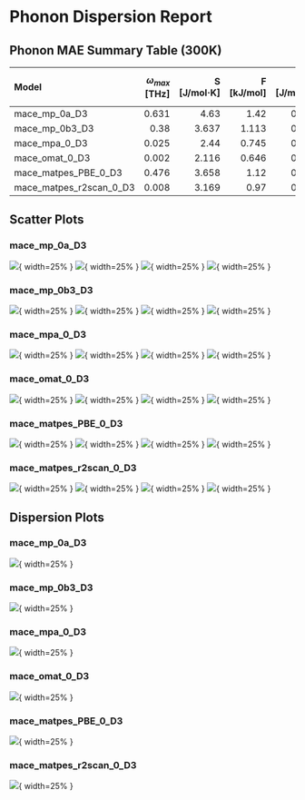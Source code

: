 # Phonon Dispersion Report

## Phonon MAE Summary Table (300K)

| Model                   |   $\omega_{max}$ [THz] |   S [J/mol·K] |   F [kJ/mol] |   C_V [J/mol·K] |   Phonon Score (avg) |   Rank |
|:------------------------|--------------:|--------------:|-------------:|----------------:|---------------------:|-------:|
| mace_mp_0a_D3           |         0.631 |         4.63  |        1.42  |           0.101 |                1.696 |      6 |
| mace_mp_0b3_D3          |         0.38  |         3.637 |        1.113 |           0.073 |                1.301 |      4 |
| mace_mpa_0_D3           |         0.025 |         2.44  |        0.745 |           0.041 |                0.813 |      2 |
| mace_omat_0_D3          |         0.002 |         2.116 |        0.646 |           0.037 |                0.7   |      1 |
| mace_matpes_PBE_0_D3    |         0.476 |         3.658 |        1.12  |           0.075 |                1.332 |      5 |
| mace_matpes_r2scan_0_D3 |         0.008 |         3.169 |        0.97  |           0.063 |                1.052 |      3 |


## Scatter Plots

### mace_mp_0a_D3

![](/Users/joehart/Desktop/0_Cambridge/0_MPhil_Scientific_Computing/MPhil_project/mlipx_testing/benchmark_app/benchmark_stats/bulk_crystal_benchmark/phonons/mace_mp_0a_D3/scatter_plots/C_V.png){ width=25% } ![](/Users/joehart/Desktop/0_Cambridge/0_MPhil_Scientific_Computing/MPhil_project/mlipx_testing/benchmark_app/benchmark_stats/bulk_crystal_benchmark/phonons/mace_mp_0a_D3/scatter_plots/F.png){ width=25% } ![](/Users/joehart/Desktop/0_Cambridge/0_MPhil_Scientific_Computing/MPhil_project/mlipx_testing/benchmark_app/benchmark_stats/bulk_crystal_benchmark/phonons/mace_mp_0a_D3/scatter_plots/S.png){ width=25% } ![](/Users/joehart/Desktop/0_Cambridge/0_MPhil_Scientific_Computing/MPhil_project/mlipx_testing/benchmark_app/benchmark_stats/bulk_crystal_benchmark/phonons/mace_mp_0a_D3/scatter_plots/max_freq.png){ width=25% }

### mace_mp_0b3_D3

![](/Users/joehart/Desktop/0_Cambridge/0_MPhil_Scientific_Computing/MPhil_project/mlipx_testing/benchmark_app/benchmark_stats/bulk_crystal_benchmark/phonons/mace_mp_0b3_D3/scatter_plots/C_V.png){ width=25% } ![](/Users/joehart/Desktop/0_Cambridge/0_MPhil_Scientific_Computing/MPhil_project/mlipx_testing/benchmark_app/benchmark_stats/bulk_crystal_benchmark/phonons/mace_mp_0b3_D3/scatter_plots/F.png){ width=25% } ![](/Users/joehart/Desktop/0_Cambridge/0_MPhil_Scientific_Computing/MPhil_project/mlipx_testing/benchmark_app/benchmark_stats/bulk_crystal_benchmark/phonons/mace_mp_0b3_D3/scatter_plots/S.png){ width=25% } ![](/Users/joehart/Desktop/0_Cambridge/0_MPhil_Scientific_Computing/MPhil_project/mlipx_testing/benchmark_app/benchmark_stats/bulk_crystal_benchmark/phonons/mace_mp_0b3_D3/scatter_plots/max_freq.png){ width=25% }

### mace_mpa_0_D3

![](/Users/joehart/Desktop/0_Cambridge/0_MPhil_Scientific_Computing/MPhil_project/mlipx_testing/benchmark_app/benchmark_stats/bulk_crystal_benchmark/phonons/mace_mpa_0_D3/scatter_plots/C_V.png){ width=25% } ![](/Users/joehart/Desktop/0_Cambridge/0_MPhil_Scientific_Computing/MPhil_project/mlipx_testing/benchmark_app/benchmark_stats/bulk_crystal_benchmark/phonons/mace_mpa_0_D3/scatter_plots/F.png){ width=25% } ![](/Users/joehart/Desktop/0_Cambridge/0_MPhil_Scientific_Computing/MPhil_project/mlipx_testing/benchmark_app/benchmark_stats/bulk_crystal_benchmark/phonons/mace_mpa_0_D3/scatter_plots/S.png){ width=25% } ![](/Users/joehart/Desktop/0_Cambridge/0_MPhil_Scientific_Computing/MPhil_project/mlipx_testing/benchmark_app/benchmark_stats/bulk_crystal_benchmark/phonons/mace_mpa_0_D3/scatter_plots/max_freq.png){ width=25% }

### mace_omat_0_D3

![](/Users/joehart/Desktop/0_Cambridge/0_MPhil_Scientific_Computing/MPhil_project/mlipx_testing/benchmark_app/benchmark_stats/bulk_crystal_benchmark/phonons/mace_omat_0_D3/scatter_plots/C_V.png){ width=25% } ![](/Users/joehart/Desktop/0_Cambridge/0_MPhil_Scientific_Computing/MPhil_project/mlipx_testing/benchmark_app/benchmark_stats/bulk_crystal_benchmark/phonons/mace_omat_0_D3/scatter_plots/F.png){ width=25% } ![](/Users/joehart/Desktop/0_Cambridge/0_MPhil_Scientific_Computing/MPhil_project/mlipx_testing/benchmark_app/benchmark_stats/bulk_crystal_benchmark/phonons/mace_omat_0_D3/scatter_plots/S.png){ width=25% } ![](/Users/joehart/Desktop/0_Cambridge/0_MPhil_Scientific_Computing/MPhil_project/mlipx_testing/benchmark_app/benchmark_stats/bulk_crystal_benchmark/phonons/mace_omat_0_D3/scatter_plots/max_freq.png){ width=25% }

### mace_matpes_PBE_0_D3

![](/Users/joehart/Desktop/0_Cambridge/0_MPhil_Scientific_Computing/MPhil_project/mlipx_testing/benchmark_app/benchmark_stats/bulk_crystal_benchmark/phonons/mace_matpes_PBE_0_D3/scatter_plots/C_V.png){ width=25% } ![](/Users/joehart/Desktop/0_Cambridge/0_MPhil_Scientific_Computing/MPhil_project/mlipx_testing/benchmark_app/benchmark_stats/bulk_crystal_benchmark/phonons/mace_matpes_PBE_0_D3/scatter_plots/F.png){ width=25% } ![](/Users/joehart/Desktop/0_Cambridge/0_MPhil_Scientific_Computing/MPhil_project/mlipx_testing/benchmark_app/benchmark_stats/bulk_crystal_benchmark/phonons/mace_matpes_PBE_0_D3/scatter_plots/S.png){ width=25% } ![](/Users/joehart/Desktop/0_Cambridge/0_MPhil_Scientific_Computing/MPhil_project/mlipx_testing/benchmark_app/benchmark_stats/bulk_crystal_benchmark/phonons/mace_matpes_PBE_0_D3/scatter_plots/max_freq.png){ width=25% }

### mace_matpes_r2scan_0_D3

![](/Users/joehart/Desktop/0_Cambridge/0_MPhil_Scientific_Computing/MPhil_project/mlipx_testing/benchmark_app/benchmark_stats/bulk_crystal_benchmark/phonons/mace_matpes_r2scan_0_D3/scatter_plots/C_V.png){ width=25% } ![](/Users/joehart/Desktop/0_Cambridge/0_MPhil_Scientific_Computing/MPhil_project/mlipx_testing/benchmark_app/benchmark_stats/bulk_crystal_benchmark/phonons/mace_matpes_r2scan_0_D3/scatter_plots/F.png){ width=25% } ![](/Users/joehart/Desktop/0_Cambridge/0_MPhil_Scientific_Computing/MPhil_project/mlipx_testing/benchmark_app/benchmark_stats/bulk_crystal_benchmark/phonons/mace_matpes_r2scan_0_D3/scatter_plots/S.png){ width=25% } ![](/Users/joehart/Desktop/0_Cambridge/0_MPhil_Scientific_Computing/MPhil_project/mlipx_testing/benchmark_app/benchmark_stats/bulk_crystal_benchmark/phonons/mace_matpes_r2scan_0_D3/scatter_plots/max_freq.png){ width=25% }

## Dispersion Plots

### mace_mp_0a_D3

![](/Users/joehart/Desktop/0_Cambridge/0_MPhil_Scientific_Computing/MPhil_project/mlipx_testing/benchmark_app/benchmark_stats/bulk_crystal_benchmark/phonons/mace_mp_0a_D3/phonon_plots/dispersion_mace_mp_0a_D3_mp-1000.png){ width=25% }

### mace_mp_0b3_D3

![](/Users/joehart/Desktop/0_Cambridge/0_MPhil_Scientific_Computing/MPhil_project/mlipx_testing/benchmark_app/benchmark_stats/bulk_crystal_benchmark/phonons/mace_mp_0b3_D3/phonon_plots/dispersion_mace_mp_0b3_D3_mp-1000.png){ width=25% }

### mace_mpa_0_D3

![](/Users/joehart/Desktop/0_Cambridge/0_MPhil_Scientific_Computing/MPhil_project/mlipx_testing/benchmark_app/benchmark_stats/bulk_crystal_benchmark/phonons/mace_mpa_0_D3/phonon_plots/dispersion_mace_mpa_0_D3_mp-1000.png){ width=25% }

### mace_omat_0_D3

![](/Users/joehart/Desktop/0_Cambridge/0_MPhil_Scientific_Computing/MPhil_project/mlipx_testing/benchmark_app/benchmark_stats/bulk_crystal_benchmark/phonons/mace_omat_0_D3/phonon_plots/dispersion_mace_omat_0_D3_mp-1000.png){ width=25% }

### mace_matpes_PBE_0_D3

![](/Users/joehart/Desktop/0_Cambridge/0_MPhil_Scientific_Computing/MPhil_project/mlipx_testing/benchmark_app/benchmark_stats/bulk_crystal_benchmark/phonons/mace_matpes_PBE_0_D3/phonon_plots/dispersion_mace_matpes_PBE_0_D3_mp-1000.png){ width=25% }

### mace_matpes_r2scan_0_D3

![](/Users/joehart/Desktop/0_Cambridge/0_MPhil_Scientific_Computing/MPhil_project/mlipx_testing/benchmark_app/benchmark_stats/bulk_crystal_benchmark/phonons/mace_matpes_r2scan_0_D3/phonon_plots/dispersion_mace_matpes_r2scan_0_D3_mp-1000.png){ width=25% }
